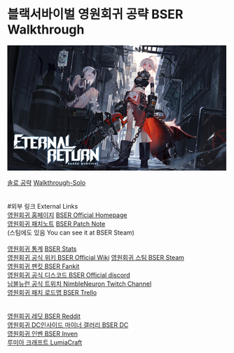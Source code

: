 # 블랙서바이벌 영원회귀 공략 BSER Walkthrough

<img src="images/etcs/title.jpg" alt="title" width="500"/>


[솔로 공략](https://github.com/as1392/BSER_walkthrough/blob/main/walkthrough/solo.md) [Walkthrough-Solo](https://github.com/as1392/BSER_walkthrough/blob/main/walkthrough/solo_en.md)
\
\
\
#외부 링크 External Links
\
[영원회귀 홈페이지](https://playeternalreturn.com/ko/) [BSER Official Homepage](https://playeternalreturn.com/) \
[영원회귀 패치노트](https://playeternalreturn.com/ko/category/patch-notes-kr/) [BSER Patch Note](https://playeternalreturn.com/category/patch-notes/) \
(스팀에도 있음 You can see it at BSER Steam) 
\
\
[영원회귀 통계](https://playeternalreturn.com/ko/stats/) [BSER Stats](https://playeternalreturn.com/stats/) \
[영원회귀 공식 위키 BSER Official Wiki](https://eternalreturn.fandom.com/ko/wiki/Eternal_Return_Wiki)
[영원회귀 스팀 BSER Steam](https://store.steampowered.com/app/1049590/Eternal_Return_Black_Survival/) \
[영원회귀 팬킷 BSER Fankit](https://www.playeternalreturn.com/fankit) \
[영원회귀 공식 디스코드 BSER Official discord](https://discord.com/invite/eternalreturn) \
[님블뉴런 공식 트위치 NimbleNeuron Twitch Channel](https://www.twitch.tv/nimbleneuron) \
[영원회귀 패치 로드맵 BSER Trello](https://trello.com/b/EjEt8ZPk/%EC%98%81%EC%9B%90%ED%9A%8C%EA%B7%80-%EB%A1%9C%EB%93%9C%EB%A7%B5)
\
\
\
[영원회귀 레딧 BSER Reddit](https://www.reddit.com/r/eternalreturn/) \
[영원회귀 DC인사이드 마이너 갤러리 BSER DC](https://gall.dcinside.com/mgallery/board/view/?id=bser) \
[영원회귀 인벤 BSER Inven](http://er.inven.co.kr/) \
[루미아 크래프트 LumiaCraft](https://lumiacraft.xyz/)
